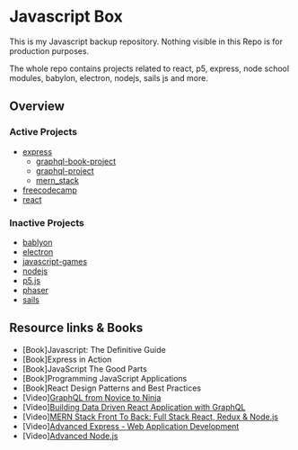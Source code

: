 # Javascript Box

This is my Javascript backup repository. Nothing visible in this Repo is for production purposes.

The whole repo contains projects related to react, p5, express, node school modules, babylon, electron, nodejs, sails js and more.

## Overview

### Active Projects
- [express](express/Readme.md)
  - [graphql-book-project](express/graphql-book-project/README.md)
  - [graphql-project](express/graphql-project/README.md)
  - [mern_stack](express/mern_stack/README.md)
- [freecodecamp](free_code_camp/README.md)
- [react](react/README.md)

### Inactive Projects
- [bablyon](babylon/README.md)
- [electron](electron/README.md)
- [javascript-games](javascript_games/README.md)
- [nodejs](nodejs/README.md)
- [p5.js](p5/README.md)
- [phaser](phaser/README.md)
- [sails](sails/README.md)

## Resource links & Books

- [Book]Javascript: The Definitive Guide
- [Book]Express in Action
- [Book]JavaScript The Good Parts
- [Book]Programming JavaScript Applications
- [Book]React Design Patterns and Best Practices
- [Video][GraphQL from Novice to Ninja](https://www.youtube.com/watch?v=Y0lDGjwRYKw&list=PL4cUxeGkcC9iK6Qhn-QLcXCXPQUov1U7f)
- [Video][Building Data Driven React Application with GraphQL](https://www.pluralsight.com/courses/react-apps-with-relay-graphql-flux)
- [Video][MERN Stack Front To Back: Full Stack React, Redux & Node.js](https://www.udemy.com/mern-stack-front-to-back/)
- [Video][Advanced Express - Web Application Development](https://www.lynda.com/Express-js-tutorials/Mastering-Express-Web-Application-Development/521234-2.html)
- [Video][Advanced Node.js](https://www.pluralsight.com/courses/nodejs-advanced)

